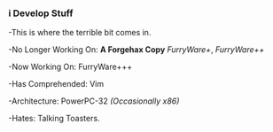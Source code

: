 ### i Develop Stuff

<!--


-->
-This is where the terrible bit comes in.

-No Longer Working On: **A Forgehax Copy** *FurryWare+*, *FurryWare++*

-Now Working On: FurryWare+++

-Has Comprehended: Vim

-Architecture: PowerPC-32 *(Occasionally x86)*

-Hates: Talking Toasters.

